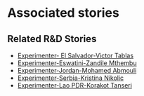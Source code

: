 # Associated stories

<!-- !!DO NOT REMOVE!! start autogenerated hyperlinks -->
## Related R&D Stories
- [Experimenter\- El Salvador\-Victor Tablas](/RnD-Archive/stories/?doc=Victor%20El%20Salvador_LQ-en-US)
- [Experimenter\-Eswatini\-Zandile Mthembu](/RnD-Archive/stories/?doc=Zandile%20Eswatini_LQ-en-US)
- [Experimenter\-Jordan\-Mohamed Abmouli](/RnD-Archive/stories/?doc=Mohamed%20Jordan_LQ-en-US)
- [Experimenter\-Serbia\-Kristina Nikolic](/RnD-Archive/stories/?doc=Kristina%20Serbia_LQ-en-US)
- [Experimenter\-Lao PDR\-Korakot Tanseri](/RnD-Archive/stories/?doc=Korakot_LQ-en-US)
<!-- !!DO NOT REMOVE!! end autogenerated hyperlinks -->